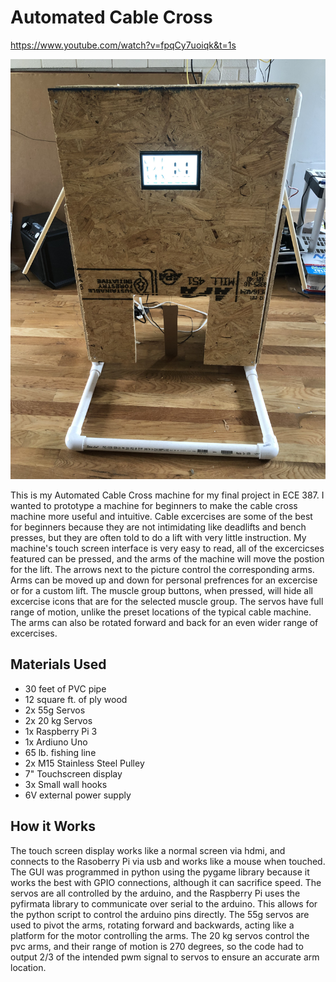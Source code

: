 # Automated Cable Cross

https://www.youtube.com/watch?v=fpqCy7uoiqk&t=1s

![Front View](frontView.jpg)

This is my Automated Cable Cross machine for my final project in ECE 387. I wanted to prototype a machine for beginners to make the cable cross machine more useful and intuitive. Cable excercises are some of the best for beginners because they are not intimidating like deadlifts and bench presses, but they are often told to do a lift with very little instruction. My machine's touch screen interface is very easy to read, all of the excercicses featured can be pressed, and the arms of the machine will move the postion for the lift. The arrows next to the picture control the corresponding arms. Arms can be moved up and down for personal prefrences for an excercise or for a custom lift. The muscle group buttons, when pressed, will hide all excercise icons that are for the selected muscle group. The servos have full range of motion, unlike the preset locations of the typical cable machine. The arms can also be rotated forward and back for an even wider range of excercises.

## Materials Used
- 30 feet of PVC pipe
- 12 square ft. of ply wood
- 2x 55g Servos
- 2x 20 kg Servos
- 1x Raspberry Pi 3
- 1x Ardiuno Uno
- 65 lb. fishing line
- 2x M15 Stainless Steel Pulley
- 7" Touchscreen display
- 3x Small wall hooks
- 6V external power supply

## How it Works
The touch screen display works like a normal screen via hdmi, and connects to the Rasoberry Pi via usb and works like a mouse when touched. The GUI was programmed in python using the pygame library because it works the best with GPIO connections, although it can sacrifice speed. The servos are all controlled by the arduino, and the Raspberry Pi uses the pyfirmata library to communicate over serial to the arduino. This allows for the python script to control the arduino pins directly. The 55g servos are used to pivot the arms, rotating forward and backwards, acting like a platform for the motor controlling the arms. The 20 kg servos control the pvc arms, and their range of motion is 270 degrees, so the code had to output 2/3 of the intended pwm signal to servos to ensure an accurate arm location. 
